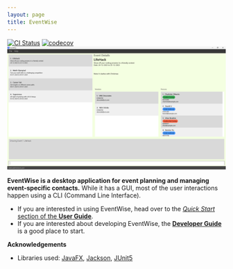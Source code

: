 ```yaml
---
layout: page
title: EventWise
---
```


[![CI Status](https://github.com/AY2324S1-CS2103-F13-3/tp/workflows/Java%20CI/badge.svg)](https://github.com/se-edu/addressbook-level3/actions)
[![codecov](https://codecov.io/gh/AY2324S1-CS2103-F13-3/tp/branch/master/graph/badge.svg)](https://codecov.io/gh/AY2324S1-CS2103-F13-3/tp)
![Ui](images/Ui.png)

**EventWise is a desktop application for event planning and managing event-specific contacts.** While it has a GUI, most of the user interactions happen using a CLI (Command Line Interface).

* If you are interested in using EventWise, head over to the [_Quick Start_ section of the **User Guide**](UserGuide.html#quick-start).
* If you are interested about developing EventWise, the [**Developer Guide**](DeveloperGuide.html) is a good place to start.


**Acknowledgements**

* Libraries used: [JavaFX](https://openjfx.io/), [Jackson](https://github.com/FasterXML/jackson), [JUnit5](https://github.com/junit-team/junit5)
